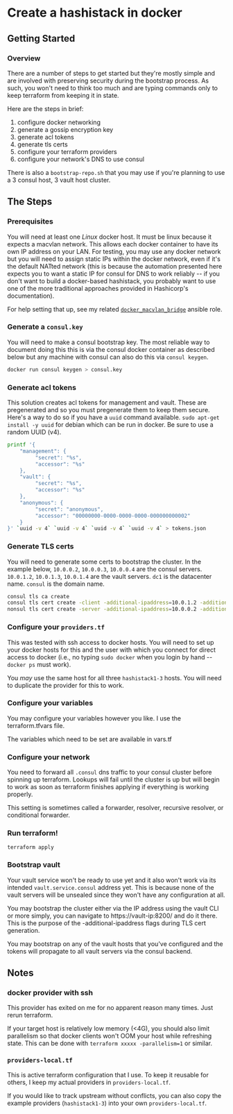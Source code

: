 # Create a hashistack in docker

## Getting Started

### Overview

There are a number of steps to get started but they're mostly simple and are
involved with preserving security during the bootstrap process.  As such, you
won't need to think too much and are typing commands only to keep terraform
from keeping it in state.

Here are the steps in brief:

1) configure docker networking
2) generate a gossip encryption key
3) generate acl tokens
4) generate tls certs
5) configure your terraform providers
6) configure your network's DNS to use consul

There is also a `bootstrap-repo.sh` that you may use if you're planning to
use a 3 consul host, 3 vault host cluster.

## The Steps

### Prerequisites

You will need at least one _Linux_ docker host.  It must be linux because it
expects a macvlan network.  This allows each docker container to have its own
IP address on your LAN.  For testing, you may use any docker network but you
will need to assign static IPs within the docker network, even if it's the
default NATted network (this is because the automation presented here expects
you to want a static IP for consul for DNS to work reliably -- if you don't
want to build a docker-based hashistack, you probably want to use one of the
more traditional approaches provided in Hashicorp's documentation).

For help setting that up, see my related [`docker_macvlan_bridge`][1] ansible role.

### Generate a `consul.key`

You will need to make a consul bootstrap key.  The most reliable way to
document doing this this is via the consul docker container as described below
but any machine with consul can also do this via `consul keygen`.

```bash
docker run consul keygen > consul.key
```

### Generate acl tokens

This solution creates acl tokens for management and vault.  These are pregenerated
and so you must pregenerate them to keep them secure.  Here's a way to do so if
you have a `uuid` command available.  `sudo apt-get install -y uuid` for debian
which can be run in docker.  Be sure to use a random UUID (v4).

```bash
printf '{
    "management": {
         "secret": "%s",
         "accessor": "%s"
    },
    "vault": {
         "secret": "%s",
         "accessor": "%s"
    },
    "anonymous": {
         "secret": "anonymous",
         "accessor": "00000000-0000-0000-0000-000000000002"
    }
}' `uuid -v 4` `uuid -v 4` `uuid -v 4` `uuid -v 4` > tokens.json
```

### Generate TLS certs

You will need to generate some certs to bootstrap the cluster.  In the example below,
`10.0.0.2`, `10.0.0.3`, `10.0.0.4` are the consul servers.
`10.0.1.2`, `10.0.1.3`, `10.0.1.4` are the vault servers.
`dc1` is the datacenter name.
`consul` is the domain name.

```bash
consul tls ca create
consul tls cert create -client -additional-ipaddress=10.0.1.2 -additional-ipaddress=10.0.1.3 -additional-ipaddress=10.0.1.4 -additional-dnsname=vault.service.consul
nonsul tls cert create -server -additional-ipaddress=10.0.0.2 -additional-ipaddress=10.0.0.3 -additional-ipaddress=10.0.0.4 -additional-dnsname=consul.service.consul
```

### Configure your `providers.tf`

This was tested with ssh access to docker hosts.  You will need to set up your
docker hosts for this and the user with which you connect for direct access to
docker (i.e., no typing `sudo docker` when you login by hand -- `docker ps`
must work).

You _may_ use the same host for all three `hashistack1-3` hosts.  You will need
to duplicate the provider for this to work.

### Configure your variables

You may configure your variables however you like.  I use the terraform.tfvars
file.

The variables which need to be set are available in vars.tf

### Configure your network

You need to forward all `.consul` dns traffic to your consul cluster before
spinning up terraform.  Lookups will fail until the cluster is up but will
begin to work as soon as terraform finishes applying if everything is working
properly.

This setting is sometimes called a forwarder, resolver, recursive resolver,
or conditional forwarder.

### Run terraform!

```terraform apply```

### Bootstrap vault

Your vault service won't be ready to use yet and it also won't work via its
intended `vault.service.consul` address yet.  This is because none of the vault
servers will be unsealed since they won't have any configuration at all.

You may bootstrap the cluster either via the IP address using the vault CLI or
more simply, you can navigate to https://vault-ip:8200/ and do it there.  This
is the purpose of the -additional-ipaddress flags during TLS cert generation.

You may bootstrap on any of the vault hosts that you've configured and the
tokens will propagate to all vault servers via the consul backend.

## Notes

### docker provider with ssh

This provider has exited on me for no apparent reason many times.  Just rerun terraform.

If your target host is relatively low memory (<4G), you should also limit parallelism
so that docker clients won't OOM your host while refreshing state.  This can be done
with `terraform xxxxx -parallelism=1` or similar.

### `providers-local.tf`

This is active terraform configuration that I use.  To keep it reusable for others, I
keep my actual providers in `providers-local.tf`.  

If you would like to track upstream without conflicts, you can also copy the example
providers (`hashistack1-3`) into your own `providers-local.tf`.


[1]: https://github.com/jamesandariese/ansible-docker-macvlan-trunk
